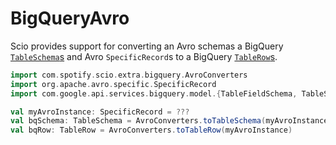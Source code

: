 # BigQueryAvro

Scio provides support for converting an Avro schemas a BigQuery [`TableSchema`s](https://developers.google.com/resources/api-libraries/documentation/bigquery/v2/java/latest/com/google/api/services/bigquery/model/TableSchema.html) and Avro `SpecificRecord`s to a BigQuery [`TableRow`s](https://developers.google.com/resources/api-libraries/documentation/bigquery/v2/java/latest/com/google/api/services/bigquery/model/TableRow.html).

```scala mdoc:compile-only
import com.spotify.scio.extra.bigquery.AvroConverters
import org.apache.avro.specific.SpecificRecord
import com.google.api.services.bigquery.model.{TableFieldSchema, TableSchema, TableRow}

val myAvroInstance: SpecificRecord = ???
val bqSchema: TableSchema = AvroConverters.toTableSchema(myAvroInstance.getSchema)
val bqRow: TableRow = AvroConverters.toTableRow(myAvroInstance)
```
